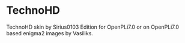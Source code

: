 TechnoHD
=========

TechnoHD skin by Sirius0103
Edition for OpenPLi7.0 or on OpenPLi7.0 based enigma2 images by Vasiliks.
